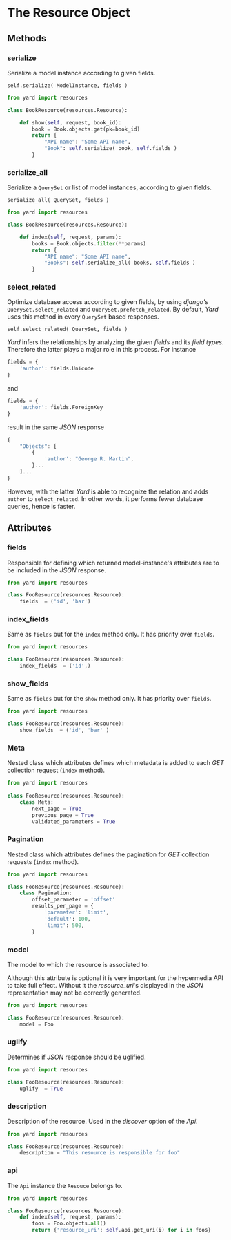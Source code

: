 # The Resource Object


## Methods

### serialize

Serialize a model instance according to given fields. 

    self.serialize( ModelInstance, fields )

```python
from yard import resources

class BookResource(resources.Resource):

    def show(self, request, book_id):
        book = Book.objects.get(pk=book_id)
        return {
            "API name": "Some API name",
            "Book": self.serialize( book, self.fields )
        }
```


### serialize_all

Serialize a `QuerySet` or list of model instances, according to given fields. 

    serialize_all( QuerySet, fields )

```python
from yard import resources

class BookResource(resources.Resource):

    def index(self, request, params):
        books = Book.objects.filter(**params)
        return {
            "API name": "Some API name",
            "Books": self.serialize_all( books, self.fields )
        }
```


### select_related

Optimize database access according to given fields, by using *django's* `QuerySet.select_related` and `QuerySet.prefetch_related`. By default, *Yard* uses this method in every `QuerySet` based responses.

    self.select_related( QuerySet, fields )

*Yard* infers the relationships by analyzing the given *fields* and its *field types*. Therefore the latter plays a major role in this process. For instance

```python
fields = {
    'author': fields.Unicode
}
```

and

```python
fields = {
    'author': fields.ForeignKey
}
```

result in the same *JSON* response

```javascript
{
    "Objects": [
        {
            'author': "George R. Martin",
        }...
    ]...
}
```

However, with the latter *Yard* is able to recognize the relation and adds `author` to `select_related`. In other words, it performs fewer database queries, hence is faster.


## Attributes

### fields

Responsible for defining which returned model-instance's attributes are to be included in the *JSON* response. 

```python 
from yard import resources

class FooResource(resources.Resource):
    fields  = ('id', 'bar')
```


### index_fields

Same as `fields` but for the `index` method only. It has priority over `fields`. 

```python 
from yard import resources

class FooResource(resources.Resource):
    index_fields  = ('id',)
```


### show_fields

Same as `fields` but for the `show` method only. It has priority over `fields`. 

```python 
from yard import resources

class FooResource(resources.Resource):
    show_fields  = ('id', 'bar' )
```


### Meta

Nested class which attributes defines which metadata is added to each *GET* collection request (`index` method).

```python
from yard import resources    
    
class FooResource(resources.Resource):
    class Meta:
    	next_page = True
    	previous_page = True
        validated_parameters = True
```


### Pagination

Nested class which attributes defines the pagination for *GET* collection requests (`index` method).

```python  
from yard import resources

class FooResource(resources.Resource):    
    class Pagination:                    
        offset_parameter = 'offset'
        results_per_page = {       
            'parameter': 'limit',       
            'default': 100,
            'limit': 500,        
        }
```


### model

The model to which the resource is associated to. 

Although this attribute is optional it is very important for the hypermedia API to take full effect. Without it the *resource_uri*'s displayed in the *JSON* representation may not be correctly generated.

```python  
from yard import resources

class FooResource(resources.Resource):    
    model = Foo
```


### uglify

Determines if *JSON* response should be uglified. 

```python 
from yard import resources

class FooResource(resources.Resource):
    uglify  = True
```

### description

Description of the resource. Used in the *discover* option of the *Api*.

```python 
from yard import resources

class FooResource(resources.Resource):
    description = "This resource is responsible for foo"
```


### api

The `Api` instance the `Resouce` belongs to.

```python 
from yard import resources

class FooResource(resources.Resource):
    def index(self, request, params):
    	foos = Foo.objects.all()
    	return {'resource_uri': self.api.get_uri(i) for i in foos}
```

